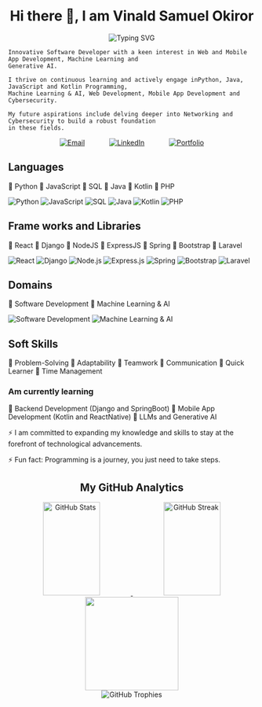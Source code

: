 <h1 align="center">Hi there 👋, I am Vinald Samuel Okiror</h1>

<div align="center">
  <img src="https://readme-typing-svg.herokuapp.com?font=Poppins&size=30&duration=3000&pause=1000&color=2E9FD1&center=true&vCenter=true&width=600&lines=Full+Stack+Developer;Mobile+App+Developer;Machine+Learning;Generative+AI;Problem+Solver;Quick+Learner+and;Cybersecurity+Enthusiast" alt="Typing SVG" />
</div>

    Innovative Software Developer with a keen interest in Web and Mobile App Development, Machine Learning and 
    Generative AI. 
    
    I thrive on continuous learning and actively engage inPython, Java, JavaScript and Kotlin Programming, 
    Machine Learning & AI, Web Development, Mobile App Development and Cybersecurity.  
    
    My future aspirations include delving deeper into Networking and Cybersecurity to build a robust foundation 
    in these fields.

<div align="center" style="display: flex; justify-content: center; flex-wrap: wrap; gap: 50px; margin-bottom: 20px;">
  <a href="mailto:okiror1vinald@gmail.com">
    <img src="https://img.shields.io/badge/Email-D14836?style=for-the-badge&logo=gmail&logoColor=white" alt="Email">
  </a>

  <a href="https://linkedin.com/in/okiror-samuel-vinald-91a978254">
    <img src="https://img.shields.io/badge/LinkedIn-0077B5?style=for-the-badge&logo=linkedin&logoColor=white" alt="LinkedIn">
  </a>

  <a href="https://vinald.github.io">
    <img src="https://img.shields.io/badge/Portfolio-FF7139?style=for-the-badge&logo=firefox-browser&logoColor=white" alt="Portfolio">
  </a>
</div>

## Languages

🔸 Python
🔸 JavaScript
🔸 SQL
🔸 Java
🔸 Kotlin
🔸 PHP

![Python](https://img.shields.io/badge/Python-green?style=for-the-badge&logo=python&logoColor=white)
![JavaScript](https://img.shields.io/badge/JavaScript-F7DF1E?style=for-the-badge&logo=javascript&logoColor=black)
![SQL](https://img.shields.io/badge/SQL-4479A1?style=for-the-badge&logo=sql&logoColor=white)
![Java](https://img.shields.io/badge/Java-007396?style=for-the-badge&logo=java&logoColor=white)
![Kotlin](https://img.shields.io/badge/Kotlin-0095D5?style=for-the-badge&logo=kotlin&logoColor=white)
<img src="https://img.shields.io/badge/php-%23777BB4.svg?style=for-the-badge&logo=php&logoColor=white" alt="PHP">

## Frame works and Libraries

🔸 React
🔸 Django
🔸 NodeJS
🔸 ExpressJS
🔸 Spring
🔸 Bootstrap
🔸 Laravel

![React](https://img.shields.io/badge/React-61DAFB?style=for-the-badge&logo=react&logoColor=black)
![Django](https://img.shields.io/badge/Django-092E20?style=for-the-badge&logo=django&logoColor=white)
![Node.js](https://img.shields.io/badge/Node.js-339933?style=for-the-badge&logo=nodedotjs&logoColor=white)
<img src="https://img.shields.io/badge/express.js-%23404d59.svg?style=for-the-badge&logo=express&logoColor=%2361DAFB" alt="Express.js">
![Spring](https://img.shields.io/badge/Spring-6DB33F?style=for-the-badge&logo=spring&logoColor=white)
![Bootstrap](https://img.shields.io/badge/Bootstrap-563D7C?style=for-the-badge&logo=bootstrap&logoColor=white)
<img src="https://img.shields.io/badge/laravel-%23FF2D20.svg?style=for-the-badge&logo=laravel&logoColor=white" alt="Laravel">

## Domains

🔸 Software Development
🔸 Machine Learning & AI

![Software Development](https://img.shields.io/badge/Software--Development-blue?style=for-the-badge&logo=software-development&logoColor=white)
![Machine Learning & AI](https://img.shields.io/badge/Machine--Learning%20%7C%20AI-orange?style=for-the-badge&logo=machine-learning&logoColor=white)

## Soft Skills

🔸 Problem-Solving
🔸 Adaptability
🔸 Teamwork
🔸 Communication
🔸 Quick Learner
🔸 Time Management

### Am currently learning

🔸 Backend Development (Django and SpringBoot)
🔸 Mobile App Development (Kotlin and ReactNative)
🔸 LLMs and Generative AI

⚡ I am committed to expanding my knowledge and skills to stay at the forefront of technological advancements.

⚡ Fun fact: Programming is a journey, you just need to take steps.

<div align="center">
  <h2>My GitHub Analytics</h2>
  <div >
    <a href="https://github.com/vinald">
      <img height="190em" src="https://github-readme-stats.vercel.app/api/?username=vinald&layout=compact&theme=tokyonight&show_icons=true&hide=jupyter%20notebook,cmake,dockerfile,dart,java,starlark,obectivec,typescript,python,kotlin,JavaScript,go,shell,c,scss,css&langs_count=10" width="48%" alt="GitHub Stats">
    </a>
    <a href="https://github.com/vinald">
      <img height="190em" src="https://streak-stats.demolab.com?user=vinald&theme=tokyonight&show_border=true" width="48%" alt="GitHub Streak">
    </a>
  </div>

  <div >
    <a href="https://github.com/vinald">
      <img height="190em" src="https://github-readme-stats-eight-theta.vercel.app/api/top-langs/?username=vinald&layout=compact&langs_count=8&theme=merko"/>
    </a>
  </div>
</div>

<div align="center" style="margin-b📞 **Phone**: +256 746 178 844  
ottom: 20px;">
  <img src="https://github-profile-trophy.vercel.app/?username=vinald&theme=onedark&row=2&column=4&no-frame=true&margin-w=15" alt="GitHub Trophies">
</div>
